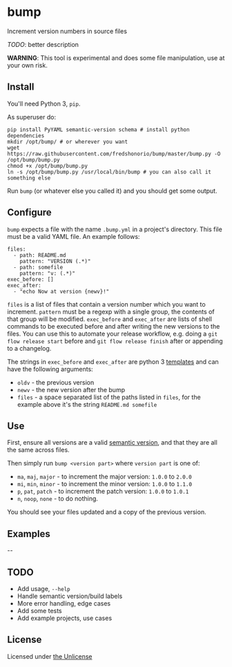 # bump
Increment version numbers in source files

_TODO_: better description

__WARNING__: This tool is experimental and does some file manipulation, use at your own risk.

## Install

You'll need Python 3, `pip`.

As superuser do:
```
pip install PyYAML semantic-version schema # install python dependencies
mkdir /opt/bump/ # or wherever you want
wget https://raw.githubusercontent.com/fredshonorio/bump/master/bump.py -O /opt/bump/bump.py
chmod +x /opt/bump/bump.py
ln -s /opt/bump/bump.py /usr/local/bin/bump # you can also call it something else
```

Run `bump` (or whatever else you called it) and you should get some output.

## Configure

`bump` expects a file with the name `.bump.yml` in a project's directory. This file must
be a valid YAML file.
An example follows:
```
files:
  - path: README.md
    pattern: "VERSION (.*)"
  - path: somefile
    pattern: "v: (.*)"
exec_before: []
exec_after:
  - "echo Now at version {newv}!"
```

`files` is a list of files that contain a version number which you want to
increment. `pattern` must be a regexp with a single group, the contents of that
group will be modified.
`exec_before` and `exec_after` are lists of shell commands to be executed before
and after writing the new versions to the files. You can use this to automate
your release workflow, e.g. doing a `git flow release start` before and
`git flow release finish` after or appending to a changelog.

The strings in `exec_before` and `exec_after` are python 3 [templates](https://docs.python.org/3.1/library/string.html#formatspec) and can have the following arguments:
- `oldv` - the previous version
- `newv` - the new version after the bump
- `files` - a space separated list of the paths listed in `files`, for the example above it's the string `README.md somefile`

## Use

First, ensure all versions are a valid [semantic version](http://semver.org/), and that they are all the same across files.

Then simply run `bump <version part>` where `version part` is one of:
- `ma`, `maj`, `major` - to increment the major version: `1.0.0` to `2.0.0`
- `mi`, `min`, `minor` - to increment the minor version: `1.0.0` to `1.1.0`
- `p`, `pat`, `patch` - to increment the patch version: `1.0.0` to `1.0.1`
- `n`, `noop`, `none` - to do nothing.

You should see your files updated and a copy of the previous version.

## Examples

--

## TODO
- Add usage, `--help`
- Handle semantic version/build labels
- More error handling, edge cases
- Add some tests
- Add example projects, use cases

## License

Licensed under [the Unlicense](http://unlicense.org/)
